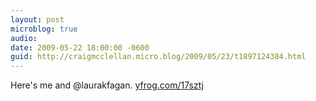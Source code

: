 ```yaml
---
layout: post
microblog: true
audio: 
date: 2009-05-22 18:00:00 -0600
guid: http://craigmcclellan.micro.blog/2009/05/23/t1897124384.html
---
```

Here's me and @laurakfagan.  [yfrog.com/17sztj](http://yfrog.com/17sztj)
